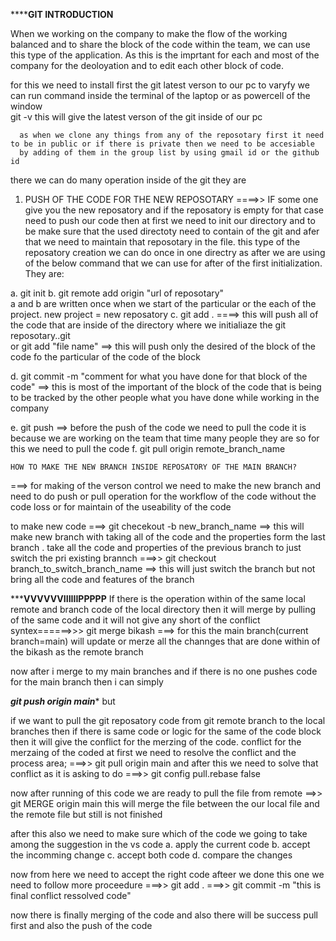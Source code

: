 
****************GIT INTRODUCTION************

When we working on the company to make the flow of the working balanced and to share the block of the code within the team, we can use 
this type of the application. As this is the imprtant for each and most of the company for the deoloyation and to edit each other block of 
code. 

for this we need to install first the git latest verson to our pc
to varyfy we can run command inside the terminal of the laptop or as powercell of the window  
      git -v
      this will give the latest verson of the git inside of our pc



      as when we clone any things from any of the reposotary first it need to be in public or if there is private then we need to be accesiable 
      by adding of them in the group list by using gmail id or the github id


there we can do many operation inside of the git they are
1. PUSH OF THE CODE FOR THE NEW REPOSOTARY ====>>
                                           IF some one give you the new reposatory and if the reposatory is empty for that case need to push our 
                                           code then at first we need to init our directory and to be make sure that the used directoty need 
                                           to contain of the git and afer that we need to maintain that reposotary in the file.
this type of the reposatory creation we can do once in one directry as after we are using of the below command that we can use for after of the 
first initialization. They are:



a. git init
b. git remote add origin "url of reposotary"  
       a and b are written once when we start of the particular or the each of the project. new project = new reposatory 
c. git add .  ====> this will push all of the code that are inside of the directory where we initialiaze the git reposotary..git   
              or git add "file name" ==> this will push only the desired of the block of the code fo the particular of the code of the block

d. git commit -m "comment for what you have done for that block of the code" ==> this is most of the important of the block of the code that is 
                                                                               being to be tracked by the other people what you have done while 
                                                                               working in the company 

e. git push ==> before the push of the code we need to pull the code it is because we are working on the team that time many people they are 
     so for this we need to pull the code 
f. git pull origin remote_branch_name  







    HOW TO MAKE THE NEW BRANCH INSIDE REPOSATORY OF THE MAIN BRANCH?
===> for making of the verson control we need to make the new branch and need to do push or pull operation for the workflow of the code without 
the code loss or for maintain of the useability of the code 
 

to make new code ===> git checekout -b new_branch_name ==> this will make new branch with taking all of the code and the properties form the last
                     branch . take all the code and properties of the previous branch
to just switch the pri existing brannch
===>> git checkout branch_to_switch_branch_name  ==> this will just switch the branch but not bring all the code and features of the branch


*******************VVVVVVIIIIIIPPPPP****************
If there is the operation within of the same local remote and branch code of the local directory then it will merge by pulling of the same code
and it will not give any short of the conflict 
syntex======>>> git merge bikash  ===> for this the main branch(current branch=main) will update or merze all the channges that are done within
of the bikash as the remote branch 

now after i merge to my main branches and if there is no one pushes code for the main branch then i can simply 



*********git push origin main********** 
but 

if we want to pull the git reposatory code from git remote branch to the local  branches then if there is same code or logic for the same of the code block
then it will give the conflict for the merzing of the code. 
conflict for the merzaing of the coded
at first we need to resolve the conflict and the process area;
===>>  git pull origin main
and after this we need to solve that conflict as it is asking to do 
===>> git config pull.rebase false 

now after running of this code we are ready to pull the file from remote 
==>> git MERGE origin main
this will merge the file between the our local  file and the remote file but still is not finished 


after this also we need to make sure which of the code we going to take among the suggestion in the vs code 
a. apply the current code 
b. accept the incomming change 
c. accept both code 
d. compare the changes 

now from here we need to accept the right code 
afteer we done this one we need to follow more proceedure 
===>> git add .
===>> git commit -m "this is final conflict ressolved code"

now there is finally merging of the code and also there will be success pull first and also the push of the code  


